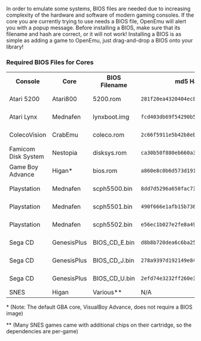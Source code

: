 In order to emulate some systems, BIOS files are needed due to increasing complexity of the hardware and software of modern gaming consoles.  If the core you are currently trying to use needs a BIOS file, OpenEmu will alert you with a popup message.  Before installing a BIOS, make sure that its filename and hash are correct, or it will not work!  Installing a BIOS is as simple as adding a game to OpenEmu, just drag-and-drop a BIOS onto your library!

### Required BIOS Files for Cores

<table>
<tr>
<th>Console</th>
<th>Core</th>
<th>BIOS Filename</th>
<th>md5 Hash</th>
</tr> 


<tr>
<td>Atari 5200</td>
<td>Atari800</td>
<td>5200.rom</td>
<td>
<pre><code>281f20ea4320404ec820fb7ec0693b38</pre></code>
</td>
</tr>

<tr>
<td>Atari Lynx</td>
<td>Mednafen</td>
<td>lynxboot.img</td>
<td>
<pre><code>fcd403db69f54290b51035d82f835e7b</pre></code>
</td>
</tr>

<tr>
<td>ColecoVision</td>
<td>CrabEmu</td>
<td>coleco.rom</td>
<td><pre><code>2c66f5911e5b42b8ebe113403548eee7</pre></code></td>
</tr>

<tr>
<td>Famicom Disk System</td>
<td>Nestopia</td>
<td>disksys.rom</td>
<td>
<pre><code>ca30b50f880eb660a320674ed365ef7a</pre></code>
</td>
</tr>

<tr>
<td>Game Boy Advance</td>
<td>Higan*</td>
<td>bios.rom</td>
<td><pre><code>a860e8c0b6d573d191e4ec7db1b1e4f6</pre></code></td>
</tr>

<tr>
<td>Playstation</td>
<td>Mednafen</td>
<td>scph5500.bin</td>
<td><pre><code>8dd7d5296a650fac7319bce665a6a53c</pre></code></td>
</tr>

<tr>
<td>Playstation</td>
<td>Mednafen</td>
<td>scph5501.bin</td>
<td><pre><code>490f666e1afb15b7362b406ed1cea246</pre></code></td>
</tr>

<tr>
<td>Playstation</td>
<td>Mednafen</td>
<td>scph5502.bin</td>
<td><pre><code>e56ec1b027e2fe8a49217d9678f7f6bb</pre></code></td>
</tr>


<tr>
<td>Sega CD</td>
<td>GenesisPlus</td>
<td>BIOS_CD_E.bin</td>
<td><pre><code>d8b8b720dea6c6ba25c309ed633930f4</pre></code></td>
</tr>

<tr>
<td>Sega CD</td>
<td>GenesisPlus</td>
<td>BIOS_CD_J.bin</td>
<td><pre><code>278a9397d192149e84e820ac621a8edd</pre></code></td>
</tr>


<tr>
<td>Sega CD</td>
<td>GenesisPlus</td>
<td>BIOS_CD_U.bin</td>
<td><pre><code>2efd74e3232ff260e371b99f84024f7f</pre></code></td>
</tr>


<tr>
<td>SNES</td>
<td>Higan</td>
<td>Various**</td>
<td>N/A</td>
</tr>


</table>

\* (Note: The default GBA core, VisualBoy Advance, does not require a BIOS image)

\** (Many SNES games came with additional chips on their cartridge, so the dependencies are per-game)

